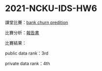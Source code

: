 # 2021-NCKU-IDS-HW6

課堂比賽：[bank churn predition](https://github.com/kevinhuang102888/python/blob/master/bank_churn_competition/hw6.pdf)

比賽分析：[報告書](https://github.com/kevinhuang102888/python/blob/master/bank_churn_competition/%E8%B3%87%E7%A7%91hw6%E5%A0%B1%E5%91%8A%E6%9B%B8.pdf)

比賽結果：

public data rank：3rd

private data rank：4th
